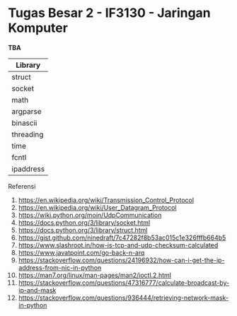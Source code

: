 # Tugas Besar 2 - IF3130 - Jaringan Komputer
**TBA**

| Library   |
| -------   |
| struct    |
| socket    |
| math      |
| argparse  |
| binascii  |
| threading |
| time      |
| fcntl     |
| ipaddress |


Referensi
1. https://en.wikipedia.org/wiki/Transmission_Control_Protocol
2. https://en.wikipedia.org/wiki/User_Datagram_Protocol
3. https://wiki.python.org/moin/UdpCommunication
4. https://docs.python.org/3/library/socket.html
5. https://docs.python.org/3/library/struct.html
6. https://gist.github.com/ninedraft/7c47282f8b53ac015c1e326fffb664b5
7. https://www.slashroot.in/how-is-tcp-and-udp-checksum-calculated
8. https://www.javatpoint.com/go-back-n-arq
9. https://stackoverflow.com/questions/24196932/how-can-i-get-the-ip-address-from-nic-in-python
10. https://man7.org/linux/man-pages/man2/ioctl.2.html
11. https://stackoverflow.com/questions/47316777/calculate-broadcast-by-ip-and-mask
12. https://stackoverflow.com/questions/936444/retrieving-network-mask-in-python
